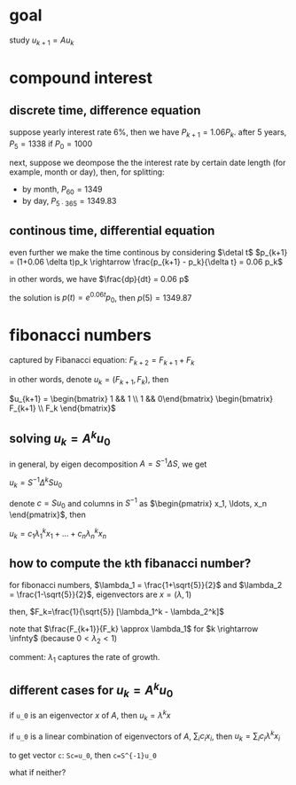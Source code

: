 # goal

study $`u_{k+1}=A u_k`$

# compound interest

## discrete time, difference equation

suppose yearly interest rate 6%, then we have $`P_{k+1}=1.06 P_k`$. after 5 years, $`P_5 = 1338`$ if $`P_0=1000`$

next, suppose we deompose the the interest rate by certain date length (for example, month or day), 
then, for splitting:

- by month, $`P_{60} = 1349`$
- by day, $`P_{5 \cdot 365} = 1349.83`$

## continous time, differential equation

even further we make the time continous by considering $`\detal t`$
$`p_{k+1} = (1+0.06 \delta t)p_k \rightarrow \frac{p_{k+1} - p_k}{\delta t} = 0.06 p_k`$

in other words, we have $`\frac{dp}{dt} = 0.06 p`$

the solution is $`p(t) =e^{0.06t}p_0`$, then $`p(5) = 1349.87`$

# fibonacci numbers

captured by Fibanacci equation: $`F_{k+2} = F_{k+1} + F_{k}`$

in other words, denote $`u_k=(F_{k+1}, F_k)`$, then

$`u_{k+1} = \begin{bmatrix} 1 && 1 \\ 1 && 0\end{bmatrix} \begin{bmatrix} F_{k+1} \\ F_k \end{bmatrix}`$

## solving $`u_k = A^k u_0`$

in general, by eigen decomposition $`A=S^{-1}\Delta S`$, we get 

$`u_k = S^{-1} \Delta^{k} S u_0`$

denote $`c=S u_0`$ and columns in $`S^{-1}`$ as $`\begin{pmatrix} x_1, \ldots, x_n \end{pmatrix}`$, then 

$`u_k = c_1 \lambda_1^k x_1 + \ldots + c_n \lambda_n^k x_n`$


## how to compute the `k`th fibanacci number?

for fibonacci numbers, $`\lambda_1 = \frac{1+\sqrt{5}}{2}`$ and $`\lambda_2 = \frac{1-\sqrt{5}}{2}`$, eigenvectors are $`x=(\lambda, 1)`$

then, $F_k=\frac{1}{\sqrt{5}} [\lambda_1^k - \lambda_2^k]$

note that $`\frac{F_{k+1}}{F_k} \approx \lambda_1`$ for $k \rightarrow \infnty$ (because $`0<\lambda_2<1`$)

comment: $`\lambda_1`$ captures the rate of growth. 

## different cases for $`u_k = A^k u_0`$

if `u_0` is an eigenvector $`x`$ of $`A`$, then $`u_k=\lambda^k x`$

if `u_0` is a linear combination of eigenvectors of $`A`$, $`\sum_i c_i x_i`$, 
then $u_k = \sum_i c_i \lambda^k x_i$

to get vector `c`: `Sc=u_0`, then `c=S^{-1}u_0`

what if neither?